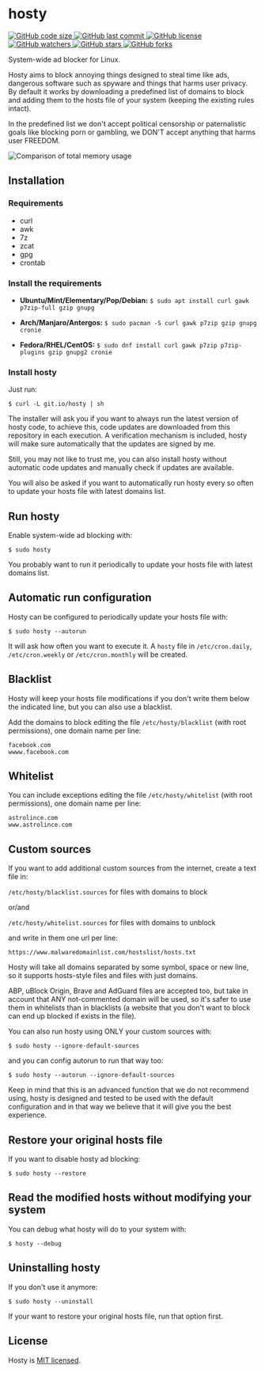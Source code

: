 hosty
=====

[![GitHub code size](https://img.shields.io/github/languages/code-size/astrolince/hosty.svg)
![GitHub last commit](https://img.shields.io/github/last-commit/astrolince/hosty.svg)
![GitHub license](https://img.shields.io/github/license/astrolince/hosty.svg)
![GitHub watchers](https://img.shields.io/github/watchers/astrolince/hosty.svg?label=Watch&style=social)
![GitHub stars](https://img.shields.io/github/stars/astrolince/hosty.svg?label=Star&style=social)
![GitHub forks](https://img.shields.io/github/forks/astrolince/hosty.svg?label=Fork&style=social)](https://github.com/astrolince/hosty)

System-wide ad blocker for Linux.

Hosty aims to block annoying things designed to steal time like ads, dangerous software such as spyware and things that harms user privacy. By default it works by downloading a predefined list of domains to block and adding them to the hosts file of your system (keeping the existing rules intact).

In the predefined list we don't accept political censorship or paternalistic goals like blocking porn or gambling, we DON'T accept anything that harms user FREEDOM.

![Comparison of total memory usage](https://i.imgur.com/qRVKMOQ.png)

## Installation

### Requirements
* curl
* awk
* 7z
* zcat
* gpg
* crontab

### Install the requirements

* **Ubuntu/Mint/Elementary/Pop/Debian:**
`$ sudo apt install curl gawk p7zip-full gzip gnupg`

* **Arch/Manjaro/Antergos:**
`$ sudo pacman -S curl gawk p7zip gzip gnupg cronie`

* **Fedora/RHEL/CentOS:**
`$ sudo dnf install curl gawk p7zip p7zip-plugins gzip gnupg2 cronie`

### Install hosty

Just run:

`$ curl -L git.io/hosty | sh`

The installer will ask you if you want to always run the latest version of hosty code, to achieve this, code updates are downloaded from this repository in each execution. A verification mechanism is included, hosty will make sure automatically that the updates are signed by me.

Still, you may not like to trust me, you can also install hosty without automatic code updates and manually check if updates are available.

You will also be asked if you want to automatically run hosty every so often to update your hosts file with latest domains list.

## Run hosty

Enable system-wide ad blocking with:

`$ sudo hosty`

You probably want to run it periodically to update your hosts file with latest domains list.

## Automatic run configuration

Hosty can be configured to periodically update your hosts file with:

`$ sudo hosty --autorun`

It will ask how often you want to execute it. A `hosty` file in `/etc/cron.daily`, `/etc/cron.weekly` or `/etc/cron.monthly` will be created.

## Blacklist

Hosty will keep your hosts file modifications if you don't write them below the indicated line, but you can also use a blacklist.

Add the domains to block editing the file `/etc/hosty/blacklist` (with root permissions), one domain name per line:

```
facebook.com
wwww.facebook.com
```

## Whitelist

You can include exceptions editing the file `/etc/hosty/whitelist` (with root permissions), one domain name per line:

```
astrolince.com
www.astrolince.com
```

## Custom sources

If you want to add additional custom sources from the internet,  create a text file in:

`/etc/hosty/blacklist.sources` for files with domains to block

or/and

`/etc/hosty/whitelist.sources` for files with domains to unblock

and write in them one url per line:

`https://www.malwaredomainlist.com/hostslist/hosts.txt`

Hosty will take all domains separated by some symbol, space or new line, so it supports hosts-style files and files with just domains.

ABP, uBlock Origin, Brave and AdGuard files are accepted too, but take in account that ANY not-commented domain will be used, so it's safer to use them in whitelists than in blacklists (a website that you don't want to block can end up blocked if exists in the file).

You can also run hosty using ONLY your custom sources with:

`$ sudo hosty --ignore-default-sources`

and you can config autorun to run that way too:

`$ sudo hosty --autorun --ignore-default-sources`

Keep in mind that this is an advanced function that we do not recommend using, hosty is designed and tested to be used with the default configuration and in that way we believe that it will give you the best experience.

## Restore your original hosts file

If you want to disable hosty ad blocking:

`$ sudo hosty --restore`

## Read the modified hosts without modifying your system

You can debug what hosty will do to your system with:

`$ hosty --debug`

## Uninstalling hosty

If you don't use it anymore:

`$ sudo hosty --uninstall`

If your want to restore your original hosts file, run that option first.

## License

Hosty is [MIT licensed](https://github.com/astrolince/hosty/blob/master/LICENSE).
